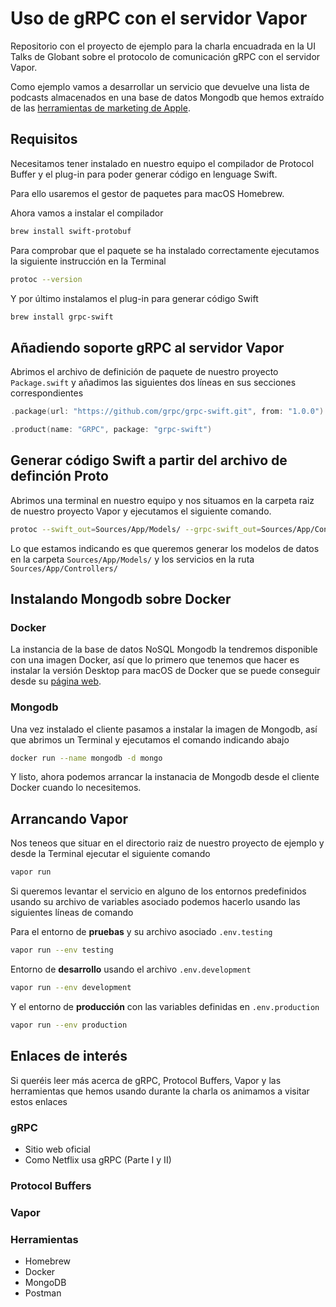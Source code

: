 # Uso de gRPC con el servidor Vapor

Repositorio con el proyecto de ejemplo para la charla encuadrada en la UI Talks de Globant sobre el protocolo de comunicación gRPC con el servidor Vapor.

Como ejemplo vamos a desarrollar un servicio que devuelve una lista de podcasts almacenados en una base de datos Mongodb que hemos extraído de las [herramientas de marketing de Apple](https://rss.applemarketingtools.com).

## Requisitos

Necesitamos tener instalado en nuestro equipo el compilador de Protocol Buffer y el plug-in para poder generar código en lenguage Swift.

Para ello usaremos el gestor de paquetes para macOS Homebrew.

Ahora vamos a instalar el compilador

```bash
brew install swift-protobuf
```

Para comprobar que el paquete se ha instalado correctamente ejecutamos la siguiente instrucción en la Terminal

```bash
protoc --version
```

Y por último instalamos el plug-in para generar código Swift

```bash
brew install grpc-swift
```

## Añadiendo soporte gRPC al servidor Vapor

Abrimos el archivo de definición de paquete de nuestro proyecto `Package.swift` y añadimos las siguientes dos líneas en sus secciones correspondientes

```swift
.package(url: "https://github.com/grpc/grpc-swift.git", from: "1.0.0")
```

```swift
.product(name: "GRPC", package: "grpc-swift")
```

## Generar código Swift a partir del archivo de definción Proto

Abrimos una terminal en nuestro equipo y nos situamos en la carpeta raiz de nuestro proyecto Vapor y ejecutamos el siguiente comando.

```bash
protoc --swift_out=Sources/App/Models/ --grpc-swift_out=Sources/App/Controllers/ podcasts.proto
```

Lo que estamos indicando es que queremos generar los modelos de datos en la carpeta `Sources/App/Models/` y los servicios en la ruta `Sources/App/Controllers/`

## Instalando Mongodb sobre Docker

### Docker

La instancia de la base de datos NoSQL Mongodb la tendremos disponible con una imagen Docker, así que lo primero que tenemos que hacer es instalar la versión Desktop para macOS de Docker que se puede conseguir desde su [página web](https://www.docker.com).

### Mongodb

Una vez instalado el cliente pasamos a instalar la imagen de Mongodb, así que abrimos un Terminal y ejecutamos el comando indicando abajo

```bash
docker run --name mongodb -d mongo
```

Y listo, ahora podemos arrancar la instanacia de Mongodb desde el cliente Docker cuando lo necesitemos.

## Arrancando Vapor

Nos teneos que situar en el directorio raiz de nuestro proyecto de ejemplo y desde la Terminal ejecutar el siguiente comando

```bash
vapor run
```

Si queremos levantar el servicio en alguno de los entornos predefinidos usando su archivo de variables asociado podemos hacerlo usando las siguientes líneas de comando

Para el entorno de **pruebas** y su archivo asociado `.env.testing`
```bash
vapor run --env testing
```

Entorno de **desarrollo** usando el archivo `.env.development`
```bash
vapor run --env development
```

Y el entorno de **producción** con las variables definidas en `.env.production`
```bash
vapor run --env production
```

## Enlaces de interés

Si queréis leer más acerca de gRPC, Protocol Buffers, Vapor y las herramientas que hemos usando durante la charla os animamos a visitar estos enlaces

### gRPC
* Sitio web oficial
* Como Netflix usa gRPC (Parte I y II)

### Protocol Buffers

### Vapor

### Herramientas

* Homebrew
* Docker
* MongoDB
* Postman